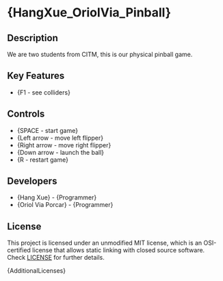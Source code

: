 # {HangXue_OriolVia_Pinball}

## Description

We are two students from CITM, this is our physical pinball game.

## Key Features

 - {F1 - see colliders}

## Controls

 - {SPACE - start game}
 - {Left arrow - move left flipper}
 - {Right arrow - move right flipper}
 - {Down arrow - launch the ball}
 - {R - restart game}

## Developers

 - {Hang Xue} - {Programmer}
 - {Oriol Via Porcar} - {Programmer}

## License

This project is licensed under an unmodified MIT license, which is an OSI-certified license that allows static linking with closed source software. Check [LICENSE](LICENSE) for further details.

{AdditionalLicenses}

